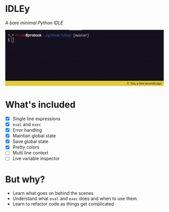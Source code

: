 # IDLEy
_A bare minimal Python IDLE_

<p align="center"> 
<img src="images/demo.gif">
</p>

# What's included
- [x] Single line expressions
- [x] `eval` and `exec`
- [x] Error handling
- [x] Maintian global state
- [x] Save global state
- [x] Pretty colors
- [ ] Multi line context
- [ ] Live variable inspector

# But why?
- Learn what goes on behind the scenes
- Understand what `eval` and `exec` does and when to use them
- Learn to refactor code as things get complicated